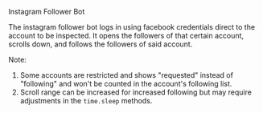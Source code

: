 Instagram Follower Bot

The instagram follower bot logs in using facebook credentials direct to the account to be inspected.
It opens the followers of that certain account, scrolls down, and follows the followers of said account.

Note:
1. Some accounts are restricted and shows "requested" instead of "following" and won't be counted
in the account's following list. 
2. Scroll range can be increased for increased following but may require adjustments in the `time.sleep` 
methods.